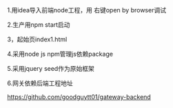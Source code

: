 1.用idea导入前端node工程，用
右键open by browser调试

2.生产用npm start启动

3，起始页index1.html

4.采用node js npm管理js依赖package

5.采用jquery seed作为原始框架

6.网关依赖后端工程地址

https://github.com/goodguytt01/gateway-backend
